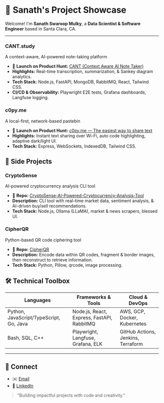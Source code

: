 # 🚀 Sanath's Project Showcase

Welcome! I'm **Sanath Swaroop Mulky**, a **Data Scientist & Software Engineer** based in Santa Clara, CA. 

---

### CANT.study

A context-aware, AI-powered note-taking platform

* 🚀 **Launch on Product Hunt:** [CANT (Context Aware AI Note Taker)](https://www.producthunt.com/products/cant)
* **Highlights:** Real-time transcription, summarization, & Sankey diagram analytics.
* **Tech Stack:** Node.js, FastAPI, MongoDB, RabbitMQ, React, Tailwind CSS.
* **CI/CD & Observability:** Playwright E2E tests, Grafana dashboards, Langfuse logging.

### c0py.me

A local-first, network-based pastebin

* 🚀 **Launch on Product Hunt:** [c0py.me — The easiest way to share text](https://www.producthunt.com/products/c0py-me)
* **Highlights:** Instant text sharing over Wi-Fi, auto code highlighting, adaptive dark/light UI.
* **Tech Stack:** Express, WebSockets, IndexedDB, Tailwind CSS.

## 🔨 Side Projects

### CryptoSense

AI-powered cryptocurrency analysis CLI tool

* 🔗 **Repo:** [CryptoSense-AI-Powered-Cryptocurrency-Analysis-Tool](https://github.com/sanath1599/CryptoSense-AI-Powered-Cryptocurrency-Analysis-Tool)
* **Description:** CLI tool with real-time market data, sentiment analysis, & AI-driven buy/sell recommendations.
* **Tech Stack:** Node.js, Ollama (LLaMA), market & news scrapers, blessed UI.

### CipherQR

Python-based QR code ciphering tool

* 🔗 **Repo:** [CipherQR](https://github.com/sanath1599/CipherQR)
* **Description:** Encode data within QR codes, fragment & border images, then reconstruct to retrieve information.
* **Tech Stack:** Python, Pillow, qrcode, image processing.

## 🛠️ Technical Toolbox

| **Languages**                           | **Frameworks & Tools**                     | **Cloud & DevOps**                 |
| --------------------------------------- | ------------------------------------------ | ---------------------------------- |
| Python, JavaScript/TypeScript, Go, Java | Node.js, React, Express, FastAPI, RabbitMQ | AWS, GCP, Docker, Kubernetes       |
| Bash, SQL, C++                          | Playwright, Langfuse, Grafana, ELK         | GitHub Actions, Jenkins, Terraform |

---


## 🤝 Connect

* ✉️ [Email](mailto:sanathswaroop.mulky@gmail.com)
* 🔗 [LinkedIn](https://www.linkedin.com/in/sanathswaroop/)

> "Building impactful projects with code and creativity."

